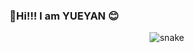 ### 👋Hi!!! I am YUEYAN 😊

<p align="center">
  <img src="https://github.com/ueanperfect/ueanperfect/raw/output/github-contribution-grid-snake.svg" alt="snake"></center>
</p>